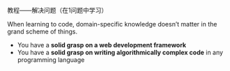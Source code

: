 教程——解决问题（在1问题中学习）



When learning to code, domain-specific knowledge doesn’t matter in the grand scheme of things.

- You have a **solid grasp on a web development framework**
- You have a **solid grasp on writing algorithmically complex code** in any programming language







